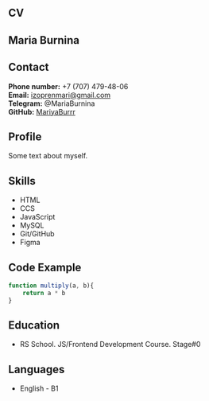 ## CV
## Maria Burnina
## Contact
**Phone number:** +7 (707) 479-48-06  
**Email:** izoprenmari@gmail.com  
**Telegram:** @MariaBurnina  
**GitHub:** [MariyaBurrr](https://github.com/MariyaBurrr)

## Profile
Some text about myself.

## Skills
* HTML
* CCS
* JavaScript
* MySQL
* Git/GitHub
* Figma

## Code Example
```javascript
function multiply(a, b){
    return a * b
}
``` 

## Education
* RS School. JS/Frontend Development Course. Stage#0

## Languages
* English - B1